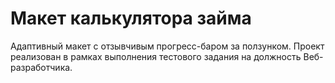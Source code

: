# Макет калькулятора займа

Адаптивный макет с отзывчивым прогресс-баром за ползунком. Проект реализован в рамках выполнения тестового задания на должность Веб-разработчика.
